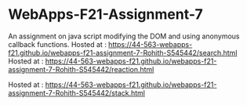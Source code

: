 # WebApps-F21-Assignment-7
An assignment on java script modifying the DOM and using anonymous callback functions.
Hosted at : https://44-563-webapps-f21.github.io/webapps-f21-assignment-7-Rohith-S545442/search.html <br>
Hosted at : https://44-563-webapps-f21.github.io/webapps-f21-assignment-7-Rohith-S545442/reaction.html

Hosted at : https://44-563-webapps-f21.github.io/webapps-f21-assignment-7-Rohith-S545442/stack.html <br>
